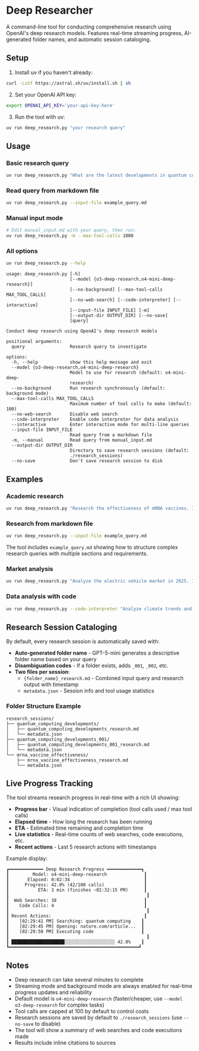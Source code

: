 # Deep Researcher

A command-line tool for conducting comprehensive research using OpenAI's deep research models. Features real-time streaming progress, AI-generated folder names, and automatic session cataloging.

## Setup

1. Install uv if you haven't already:
```bash
curl -LsSf https://astral.sh/uv/install.sh | sh
```

2. Set your OpenAI API key:
```bash
export OPENAI_API_KEY='your-api-key-here'
```

3. Run the tool with uv:
```bash
uv run deep_research.py "your research query"
```

## Usage

### Basic research query
```bash
uv run deep_research.py "What are the latest developments in quantum computing?"
```

### Read query from markdown file
```bash
uv run deep_research.py --input-file example_query.md
```

### Manual input mode
```bash
# Edit manual_input.md with your query, then run:
uv run deep_research.py -m --max-tool-calls 1000
```

### All options
```bash
uv run deep_research.py --help
```

```
usage: deep_research.py [-h]
                        [--model {o3-deep-research,o4-mini-deep-research}]
                        [--no-background] [--max-tool-calls MAX_TOOL_CALLS]
                        [--no-web-search] [--code-interpreter] [--interactive]
                        [--input-file INPUT_FILE] [-m]
                        [--output-dir OUTPUT_DIR] [--no-save]
                        [query]

Conduct deep research using OpenAI's deep research models

positional arguments:
  query                 Research query to investigate

options:
  -h, --help            show this help message and exit
  --model {o3-deep-research,o4-mini-deep-research}
                        Model to use for research (default: o4-mini-deep-
                        research)
  --no-background       Run research synchronously (default: background mode)
  --max-tool-calls MAX_TOOL_CALLS
                        Maximum number of tool calls to make (default: 100)
  --no-web-search       Disable web search
  --code-interpreter    Enable code interpreter for data analysis
  --interactive         Enter interactive mode for multi-line queries
  --input-file INPUT_FILE
                        Read query from a markdown file
  -m, --manual          Read query from manual_input.md
  --output-dir OUTPUT_DIR
                        Directory to save research sessions (default:
                        ./research_sessions)
  --no-save             Don't save research session to disk
```

## Examples

### Academic research
```bash
uv run deep_research.py "Research the effectiveness of mRNA vaccines. Include peer-reviewed studies, clinical trial data, and regulatory approvals."
```

### Research from markdown file
```bash
uv run deep_research.py --input-file example_query.md
```

The tool includes `example_query.md` showing how to structure complex research queries with multiple sections and requirements.

### Market analysis
```bash
uv run deep_research.py "Analyze the electric vehicle market in 2025. Include market share, sales trends, and major manufacturers."
```

### Data analysis with code
```bash
uv run deep_research.py --code-interpreter "Analyze climate trends and predict future patterns"
```

## Research Session Cataloging

By default, every research session is automatically saved with:
- **Auto-generated folder name** - GPT-5-mini generates a descriptive folder name based on your query
- **Disambiguation codes** - If a folder exists, adds `_001`, `_002`, etc.
- **Two files per session**:
  - `{folder_name}_research.md` - Combined input query and research output with timestamp
  - `metadata.json` - Session info and tool usage statistics

### Folder Structure Example
```
research_sessions/
├── quantum_computing_developments/
│   ├── quantum_computing_developments_research.md
│   └── metadata.json
├── quantum_computing_developments_001/
│   ├── quantum_computing_developments_001_research.md
│   └── metadata.json
└── mrna_vaccine_effectiveness/
    ├── mrna_vaccine_effectiveness_research.md
    └── metadata.json
```

## Live Progress Tracking

The tool streams research progress in real-time with a rich UI showing:

- **Progress bar** - Visual indication of completion (tool calls used / max tool calls)
- **Elapsed time** - How long the research has been running
- **ETA** - Estimated time remaining and completion time
- **Live statistics** - Real-time counts of web searches, code executions, etc.
- **Recent actions** - Last 5 research actions with timestamps

Example display:
```
┏━━━━━━━━━━━━━ Deep Research Progress ━━━━━━━━━━━━━┓
┃         Model: o4-mini-deep-research              ┃
┃       Elapsed: 0:02:34                            ┃
┃      Progress: 42.0% (42/100 calls)               ┃
┃           ETA: 3 min (finishes ~02:32:15 PM)      ┃
┃                                                    ┃
┃  Web Searches: 38                                 ┃
┃    Code Calls: 4                                  ┃
┃                                                    ┃
┃ Recent Actions:                                   ┃
┃    [02:29:41 PM] Searching: quantum computing    ┃
┃    [02:29:45 PM] Opening: nature.com/article...  ┃
┃    [02:29:50 PM] Executing code                  ┃
┃                                                    ┃
┃ ████████████████████░░░░░░░░░░░░░░░░░░░ 42.0%    ┃
┗━━━━━━━━━━━━━━━━━━━━━━━━━━━━━━━━━━━━━━━━━━━━━━━━━┛
```

## Notes

- Deep research can take several minutes to complete
- Streaming mode and background mode are always enabled for real-time progress updates and reliability
- Default model is `o4-mini-deep-research` (faster/cheaper, use `--model o3-deep-research` for complex tasks)
- Tool calls are capped at 100 by default to control costs
- Research sessions are saved by default to `./research_sessions` (use `--no-save` to disable)
- The tool will show a summary of web searches and code executions made
- Results include inline citations to sources
